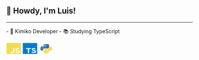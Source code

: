 ## 👋 Howdy, I'm Luis!
<hr>
- 🌱 Kimiko Developer
- 📚 Studying TypeScript

<div style="display: inline_block"><br>
  <img align="center" alt="Ryu-Js" height="30" width="40" src="https://raw.githubusercontent.com/devicons/devicon/master/icons/javascript/javascript-plain.svg">
  <img align="center" alt="Ryu-Ts" height="30" width="40" src="https://raw.githubusercontent.com/devicons/devicon/master/icons/typescript/typescript-plain.svg">
  <img align="center" alt="Ryu-Python" height="30" width="40" src="https://raw.githubusercontent.com/devicons/devicon/master/icons/python/python-original.svg">
</div>
